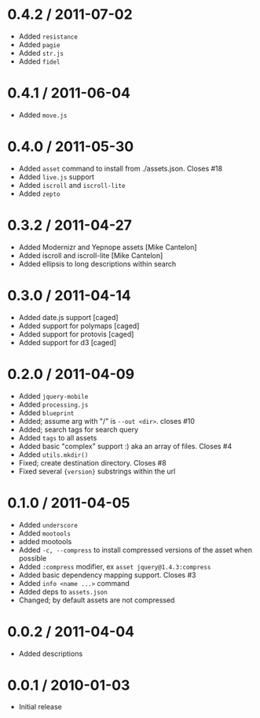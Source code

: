 
0.4.2 / 2011-07-02 
==================

  * Added `resistance`
  * Added `pagie`
  * Added `str.js`
  * Added `fidel`

0.4.1 / 2011-06-04 
==================

  * Added `move.js`

0.4.0 / 2011-05-30 
==================

  * Added `asset` command to install from ./assets.json. Closes #18
  * Added `live.js` support
  * Added `iscroll` and `iscroll-lite`
  * Added `zepto`

0.3.2 / 2011-04-27 
==================

  * Added Modernizr and Yepnope assets [Mike Cantelon]
  * Added iscroll and iscroll-lite [Mike Cantelon]
  * Added ellipsis to long descriptions within search

0.3.0 / 2011-04-14 
==================

  * Added date.js support [caged]
  * Added support for polymaps [caged]
  * Added support for protovis [caged]
  * Added support for d3 [caged]

0.2.0 / 2011-04-09 
==================

  * Added `jquery-mobile`
  * Added `processing.js`
  * Added `blueprint`
  * Added; assume arg with "/" is `--out <dir>`. closes #10
  * Added; search tags for search query
  * Added `tags` to all assets
  * Added basic "complex" support :) aka an array of files. Closes #4
  * Added `utils.mkdir()`
  * Fixed; create destination directory. Closes #8
  * Fixed several `{version}` substrings within the url

0.1.0 / 2011-04-05 
==================

  * Added `underscore`
  * Added `mootools`
  * added mootools
  * Added `-c, --compress` to install compressed versions of the asset when possible
  * Added `:compress` modifier, ex `asset jquery@1.4.3:compress`
  * Added basic dependency mapping support. Closes #3
  * Added `info <name ...>` command
  * Added deps to `assets.json`
  * Changed; by default assets are not compressed

0.0.2 / 2011-04-04 
==================

  * Added descriptions

0.0.1 / 2010-01-03
==================

  * Initial release
